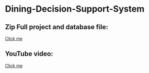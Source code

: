# Dining-Decision-Support-System


## Zip Full project and database file: 
<a href="https://www.playbook.com/s/bracu-semester/qfSUspj6L2E2dtn9Hrr8EFgJ">Click me</a>

## YouTube video: 

<a href="https://www.youtube.com/watch?v=jiN1yyMPbSM&list=PL209Wq-G1IdkxFVktbBXrzS_82J_3avjt">Click me</a>
